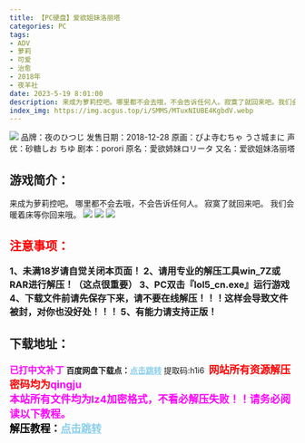 ```yaml
---
title: 【PC硬盘】爱欲姐妹洛丽塔
categories: PC
tags:
- ADV
- 萝莉
- 可爱
- 治愈
- 2018年
- 夜羊社
date: 2023-5-19 8:01:00
description: 来成为萝莉控吧。哪里都不会去哦，不会告诉任何人。寂寞了就回来吧。我们会暖着床等你回来哦。
index_img: https://img.acgus.top/i/SMMS/MTuxNIUBE4KgbdV.webp
---
```

![](https://img.acgus.top/i/SMMS/MTuxNIUBE4KgbdV.webp)
品牌：夜のひつじ
发售日期：2018-12-28
原画：ぴよ寺むちゃ うさ城まに
声优：砂糖しお ちゆ
剧本：porori
原名：愛欲姉妹ロリータ
又名：爱欲姐妹洛丽塔

## 游戏简介：
来成为萝莉控吧。
哪里都不会去哦，不会告诉任何人。
寂寞了就回来吧。
我们会暖着床等你回来哦。
![](https://img.acgus.top/i/SMMS/xlivCyrOTq4Dma.webp)
![](https://img.acgus.top/i/SMMS/GCcVgBW7OhfeSuv.webp)
![](https://img.acgus.top/i/SMMS/zIVhLMnHPZO1By.webp)






## <font color=#FF0000 >注意事项：</font>
<font size=3><b>1、未满18岁请自觉关闭本页面！
2、请用专业的解压工具win_7Z或RAR进行解压！（这点很重要）
3、PC双击『lol5_cn.exe』运行游戏
4、下载文件前请先保存下来，请不要在线解压！！！这样会导致文件被封，对你也没好处！！！
5、有能力请支持正版！</b></font>

## 下载地址：
<font color=#FF00FF size=3><b>已打中文补丁</b></font>
<b>百度网盘下载点：</b><a href="https://pan.baidu.com/s/16SV0v4oScTlsY1-IbDFCcg?pwd=h1i6" style="color: #87CEEB;"><b>点击跳转</b></a> 提取码:h1i6
<a style="padding: 0" href="https://post.qingju.org/AD/"><img style="max-width:100%" src="https://img.acgus.top/i/2024/07/478f689b8021d8d499ab43d21acf137a.gif" alt=""></a>
<b><font color=#FF0000 size=4>网站所有资源解压密码均为</b></font><b><font color=#FF00FF size=4>qingju</font><font color=#FF0000 ></font></b><br><b><font color=#FF00FF size=4>本站所有文件均为lz4加密格式，不看必解压失败！！请务必阅读以下教程。</b></font><br><b><font color=#000 size=4>解压教程：</b><a href="https://post.qingju.org/tutorial/000/" style="color: #87CEEB;"><b>点击跳转</b></a>